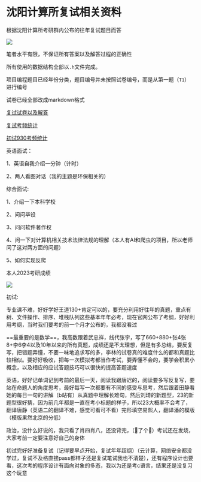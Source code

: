 # 沈阳计算所复试相关资料


根据沈阳计算所考研群内公布的往年复试题目而答

![](https://gowi-picgo.oss-cn-shenzhen.aliyuncs.com/202303062231700.png)

笔者水平有限，不保证所有答案以及解答过程的正确性

所有使用的数据结构全部以`.h`文件完成。

项目编程题目已经年份分类，题目编号并未按照试卷编号，而是从第一题（`T1`）进行编号

试卷已经全部改成markdown格式

[复试试卷以及解答](./my_answer.md)

[复试考频统计](./SICT_INTERVIEW_STATISTIC.xlsx)

[初试930考频统计](./930历年考点归纳.xlsx)

英语面试：

1、英语自我介绍一分钟（计时）

2、两人看图对话（我的主题是环保相关的）

综合面试:

1、介绍一下本科学校

2、问问毕设

3、问问软件著作权

4、问一下对计算机相关技术法律法规的理解（本人有AI和爬虫的项目，所以老师问了这对两方面的问题）

5、如何实现反爬

本人2023考研成绩

![](https://gowi-picgo.oss-cn-shenzhen.aliyuncs.com/202302221405761.png)

初试:

专业课不难，好好学好王道130+肯定可以的，要充分利用好往年的真题，重点有树、文件操作、排序、堆栈队列这些基本年年必考，现在官网公布了考纲，好好利用考纲，当时我们要考的前一个月才公布的，我都没看过

==最重要的是数学==，我高数跟着武忠祥，线代张宇，写了660+880+张4张8+李6李4以及10年以来的所有真题，成绩还是不太理想，但是有多总结，要反复写，把错题弄懂，不要一味地追求写的多，李林的试卷真的难度什么的都和真题比较相似。要好好吸收，把每一次模拟考都当作考试，要弄懂不会的，要学会积累小概念，以及相应的应试答题技巧可以很快的提高答题速度

英语，好好记单词记到考前的最后一天，阅读我跟唐迟的，阅读要多写反复写，要站在命题人的角度思考，最好每写一次都要有不同的感受与思考，然后跟着田静看她的每日一句的讲解（b站有）从真题中理解长难句，然后刘琦的新题型，23的新题型很好猜，因为前几年都是一直在考小标题的样子，所以23大概率不会考了，翻译唐静（英语二的翻译不难，感觉可看可不看）完形填空易熙人，翻译潘的模版（模版果然北京的分低）

政治，没什么好说的，我只看了肖四肖八，还没背完，（🐑了个🐑）考试还在发烧，大家考前一定要注意好自己的身体

初试完好好准备复试（记得要早点开始，复试年年超纲）（云计算，网络安全都没学过，复试不及格直接pass都样子还是复试笔试我也不清楚），还有程序设计也要看，这次考的程序设计有面向对象的多态，我以为还是考c语言，结果还是没复习这个玩意